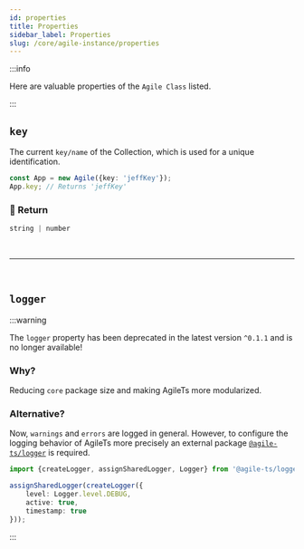 ```yaml
---
id: properties
title: Properties
sidebar_label: Properties
slug: /core/agile-instance/properties
---
```


:::info

Here are valuable properties of the `Agile Class` listed.

:::

## `key`

The current `key/name` of the Collection,
which is used for a unique identification.
```ts {2}
const App = new Agile({key: 'jeffKey'});
App.key; // Returns 'jeffKey'
```

### 📄 Return

```ts
string | number
```



<br />

---

<br />



## `logger`

:::warning

The `logger` property has been deprecated in the latest version `^0.1.1`
and is no longer available!

### Why?
Reducing `core` package size and making AgileTs more modularized.

### Alternative?
Now, `warnings` and `errors` are logged in general.
However, to configure the logging behavior of AgileTs more precisely
an external package [`@agile-ts/logger`](../../../logger/Introduction.md) is required.

```ts
import {createLogger, assignSharedLogger, Logger} from '@agile-ts/logger';

assignSharedLogger(createLogger({
    level: Logger.level.DEBUG,
    active: true,
    timestamp: true
}));
```

:::
